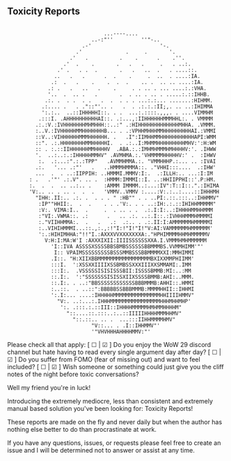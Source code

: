 ## Toxicity Reports
```

                               ...----....
                           ..-:"''         ''"-..
                        .-'                      '-.
                      .'              .     .       '.
                    .'   .          .    .      .    .''.
                  .'  .    .       .   .   .     .   . ..:.
                .' .   . .  .       .   .   ..  .   . ....::.
               ..   .   .      .  .    .     .  ..  . ....:IA.
              .:  .   .    .    .  .  .    .. .  .. .. ....:IA.
             .: .   .   ..   .    .     . . .. . ... ....:.:VHA.
             '..  .  .. .   .       .  . .. . .. . .....:.::IHHB.
            .:. .  . .  . .   .  .  . . . ...:.:... .......:HIHMM.
           .:.... .   . ."::"'.. .   .  . .:.:.:II;,. .. ..:IHIMMA
           ':.:..  ..::IHHHHHI::. . .  ...:.::::.,,,. . ....VIMMHM
          .:::I. .AHHHHHHHHHHAI::. .:...,:IIHHHHHHMMMHHL:. . VMMMM
         .:.:V.:IVHHHHHHHMHMHHH::..:" .:HIHHHHHHHHHHHHHMHHA. .VMMM.
         :..V.:IVHHHHHMMHHHHHHHB... . .:VPHHMHHHMMHHHHHHHHHAI.:VMMI
         ::V..:VIHHHHHHMMMHHHHHH. .   .I":IIMHHMMHHHHHHHHHHHAPI:WMM
         ::". .:.HHHHHHHHMMHHHHHI.  . .:..I:MHMMHHHHHHHHHMHV:':H:WM
         :: . :.::IIHHHHHHMMHHHHV  .ABA.:.:IMHMHMMMHMHHHHV:'. .IHWW
         '.  ..:..:.:IHHHHHMMHV" .AVMHMA.:.'VHMMMMHHHHHV:' .  :IHWV
          :.  .:...:".:.:TPP"   .AVMMHMMA.:. "VMMHHHP.:... .. :IVAI
         .:.   '... .:"'   .   ..HMMMHMMMA::. ."VHHI:::....  .:IHW'
         ...  .  . ..:IIPPIH: ..HMMMI.MMMV:I:.  .:ILLH:.. ...:I:IM
       : .   .'"' .:.V". .. .  :HMMM:IMMMI::I. ..:HHIIPPHI::'.P:HM.
       :.  .  .  .. ..:.. .    :AMMM IMMMM..:...:IV":T::I::.".:IHIMA
       'V:.. .. . .. .  .  .   'VMMV..VMMV :....:V:.:..:....::IHHHMH
         "IHH:.II:.. .:. .  . . . " :HB"" . . ..PI:.::.:::..:IHHMMV"
          :IP""HHII:.  .  .    . . .'V:. . . ..:IH:.:.::IHIHHMMMMM"
          :V:. VIMA:I..  .     .  . .. . .  .:.I:I:..:IHHHHMMHHMMM
          :"VI:.VWMA::. .:      .   .. .:. ..:.I::.:IVHHHMMMHMMMMI
          :."VIIHHMMA:.  .   .   .:  .:.. . .:.II:I:AMMMMMMHMMMMMI
          :..VIHIHMMMI...::.,:.,:!"I:!"I!"I!"V:AI:VAMMMMMMHMMMMMM'
          ':.:HIHIMHHA:"!!"I.:AXXXVVXXXXXXXA:."HPHIMMMMHHMHMMMMMV
            V:H:I:MA:W'I :AXXXIXII:IIIISSSSSSXXA.I.VMMMHMHMMMMMM
              'I::IVA ASSSSXSSSSBBSBMBSSSSSSBBMMMBS.VVMMHIMM'"'
               I:: VPAIMSSSSSSSSSBSSSMMBSSSBBMMMMXXI:MMHIMMI
              .I::. "H:XIIXBBMMMMMMMMMMMMMMMMMBXIXXMMPHIIMM'
              :::I.  ':XSSXXIIIIXSSBMBSSXXXIIIXXSMMAMI:.IMM
              :::I:.  .VSSSSSISISISSSBII:ISSSSBMMB:MI:..:MM
              ::.I:.  ':"SSSSSSSISISSXIIXSSSSBMMB:AHI:..MMM.
              ::.I:. . ..:"BBSSSSSSSSSSSSBBBMMMB:AHHI::.HMMI
              :..::.  . ..::":BBBBBSSBBBMMMB:MMMMHHII::IHHMI
              ':.I:... ....:IHHHHHMMMMMMMMMMMMMMMHHIIIIHMMV"
                "V:. ..:...:.IHHHMMMMMMMMMMMMMMMMHHHMHHMHP'
                 ':. .:::.:.::III::IHHHHMMMMMHMHMMHHHHM"
                   "::....::.:::..:..::IIIIIHHHHMMMHHMV"
                     "::.::.. .. .  ...:::IIHHMMMMHMV"
                           "V::... . .I::IHHMMV"'
                           '"VHVHHHAHHHHMMV:"'
```
Please check all that apply:
[ ☐ | ☑ ] Do you enjoy the WoW 29 discord channel but hate having to read every single argument day after day?
[ ☐ | ☑ ] Do you suffer from FOMO (fear of missing out) and want to feel included?
[ ☐ | ☑ ] Wish someone or something could just give you the cliff notes of the night before toxic conversations?

Well my friend you're in luck!

Introducing the extremely mediocre, less than consistent and extremely manual based solution you've been looking for: Toxicity Reports!

These reports are made on the fly and never daily but when the author has nothing else better to do than procrastinate at work.

If you have any questions, issues, or requests please feel free to create an issue and I will be determined not to answer or assist at any time.
